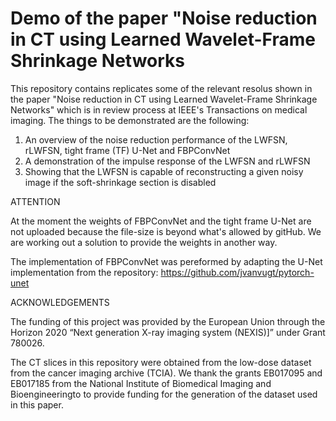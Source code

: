 # Demo of the paper "Noise reduction in CT using Learned Wavelet-Frame Shrinkage Networks

This repository contains replicates some of the relevant resolus shown in the paper "Noise reduction in CT using Learned Wavelet-Frame Shrinkage Networks" which is in review process at IEEE's Transactions on medical imaging. The things to be demonstrated are the following:

1. An overview of the noise reduction performance of the LWFSN, rLWFSN, tight frame (TF) U-Net and FBPConvNet
2. A demonstration of the impulse response of the LWFSN and rLWFSN
3. Showing that the LWFSN is capable of reconstructing a given noisy image if the soft-shrinkage section is disabled





ATTENTION

At the moment the weights of FBPConvNet and the tight frame U-Net are not uploaded because the file-size is beyond what's allowed by gitHub. We are working out a solution to provide the weights in another way.

The implementation of FBPConvNet was pereformed by adapting the U-Net implementation from the repository: https://github.com/jvanvugt/pytorch-unet



ACKNOWLEDGEMENTS

The funding of this project was provided by the European Union through the Horizon 2020 “Next generation X-ray imaging system (NEXIS)]” under Grant 780026.

The CT slices in this repository were obtained from the low-dose dataset from the cancer imaging archive (TCIA). We thank the grants EB017095 and EB017185 from the National Institute of Biomedical Imaging and Bioengineeringto to provide funding for the generation of the dataset used in this paper.
